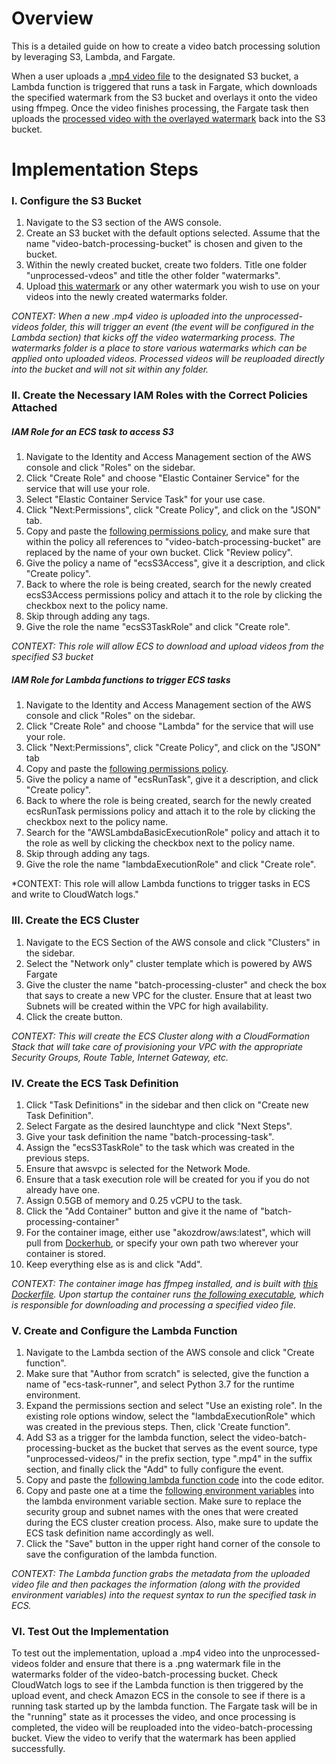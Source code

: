 # Overview

This is a detailed guide on how to create a video batch processing solution by leveraging S3, Lambda, and Fargate. 

When a user uploads a [.mp4 video file](https://raw.githubusercontent.com/akozdrow/batch-processing-demo/master/test-video.mp4) to the designated S3 bucket, a Lambda function is triggered that runs a task in Fargate, which downloads the specified watermark from the S3 bucket and overlays it onto the video using ffmpeg. Once the video finishes processing, the Fargate task then uploads the [processed video with the overlayed watermark](https://raw.githubusercontent.com/akozdrow/batch-processing-demo/master/watermark-test-video.mp4) back into the S3 bucket.

# Implementation Steps

### I. Configure the S3 Bucket

1. Navigate to the S3 section of the AWS console.
2. Create an S3 bucket with the default options selected. Assume that the name "video-batch-processing-bucket" is chosen and given to the bucket.
3. Within the newly created bucket, create two folders. Title one folder "unprocessed-vdeos" and title the other folder "watermarks". 
4. Upload [this watermark](https://raw.githubusercontent.com/akozdrow/batch-processing-demo/master/watermark.png) or any other watermark you wish to use on your videos into the newly created watermarks folder. 

*CONTEXT: When a new .mp4 video is uploaded into the unprocessed-videos folder, this will trigger an event (the event will be configured in the Lambda section) that kicks off the video watermarking process. The watermarks folder is a place to store various watermarks which can be applied onto uploaded videos. Processed videos will be reuploaded directly into the bucket and will not sit within any folder.*

### II. Create the Necessary IAM Roles with the Correct Policies Attached

##### IAM Role for an ECS task to access S3

1. Navigate to the Identity and Access Management section of the AWS console and click "Roles" on the sidebar.
2. Click "Create Role" and choose "Elastic Container Service" for the service that will use your role.
3. Select "Elastic Container Service Task" for your use case.
4. Click "Next:Permissions", click "Create Policy", and click on the "JSON" tab.
5. Copy and paste the [following permissions policy](https://raw.githubusercontent.com/akozdrow/batch-processing-demo/master/ecsS3Access.json), and make sure that within the policy all references to "video-batch-processing-bucket" are replaced by the name of your own bucket. Click "Review policy".
6. Give the policy a name of "ecsS3Access", give it a description, and click "Create policy".
7. Back to where the role is being created, search for the newly created ecsS3Access permissions policy and attach it to the role by clicking the checkbox next to the policy name.
8. Skip through adding any tags.
9. Give the role the name "ecsS3TaskRole" and click "Create role".

*CONTEXT: This role will allow ECS to download and upload videos from the specified S3 bucket*

##### IAM Role for Lambda functions to trigger ECS tasks

1. Navigate to the Identity and Access Management section of the AWS console and click "Roles" on the sidebar.
2. Click "Create Role" and choose "Lambda" for the service that will use your role.
3. Click "Next:Permissions", click "Create Policy", and click on the "JSON" tab
4. Copy and paste the [following permissions policy](https://raw.githubusercontent.com/akozdrow/batch-processing-demo/master/ecsRunTask.json).
5. Give the policy a name of "ecsRunTask", give it a description, and click "Create policy".
6. Back to where the role is being created, search for the newly created ecsRunTask permissions policy and attach it to the role by clicking the checkbox next to the policy name.
7. Search for the "AWSLambdaBasicExecutionRole" policy and attach it to the role as well by clicking the checkbox next to the policy name.
8. Skip through adding any tags.
9. Give the role the name "lambdaExecutionRole" and click "Create role".

*CONTEXT: This role will allow Lambda functions to trigger tasks in ECS and write to CloudWatch logs."

### III. Create the ECS Cluster

1. Navigate to the ECS Section of the AWS console and click "Clusters" in the sidebar.
2. Select the "Network only" cluster template which is powered by AWS Fargate
3. Give the cluster the name "batch-processing-cluster" and check the box that says to create a new VPC for the cluster. Ensure that at least two Subnets will be created within the VPC for high availability.
4. Click the create button. 

*CONTEXT: This will create the ECS Cluster along with a CloudFormation Stack that will take care of provisioning your VPC with the appropriate Security Groups, Route Table, Internet Gateway, etc.*

### IV. Create the ECS Task Definition

1. Click "Task Definitions" in the sidebar and then click on "Create new Task Definition".
2. Select Fargate as the desired launchtype and click "Next Steps".
3. Give your task definition the name "batch-processing-task".
4. Assign the "ecsS3TaskRole" to the task which was created in the previous steps.
5. Ensure that awsvpc is selected for the Network Mode.
6. Ensure that a task execution role will be created for you if you do not already have one.
7. Assign 0.5GB of memory and 0.25 vCPU to the task.
8. Click the "Add Container" button and give it the name of "batch-processing-container"
9. For the container image, either use "akozdrow/aws:latest", which will pull from [Dockerhub](https://cloud.docker.com/u/akozdrow/repository/docker/akozdrow/aws), or specify your own path two wherever your container is stored.
10. Keep everything else as is and click "Add".

*CONTEXT: The container image has ffmpeg installed, and is built with [this Dockerfile](https://raw.githubusercontent.com/akozdrow/batch-processing-demo/master/Dockerfile). Upon startup the container runs [the following executable](https://raw.githubusercontent.com/akozdrow/batch-processing-demo/master/entrypoint.sh), which is responsible for downloading and processing a specified video file.*

### V. Create and Configure the Lambda Function

1. Navigate to the Lambda section of the AWS console and click "Create function".
2. Make sure that "Author from scratch" is selected, give the function a name of "ecs-task-runner", and select Python 3.7 for the runtime environment.
3. Expand the permissions section and select "Use an existing role". In the existing role options window, select the "lambdaExecutionRole" which was created in the previous steps. Then, click 'Create function".
4. Add S3 as a trigger for the lambda function, select the video-batch-processing-bucket as the bucket that serves as the event source, type "unprocessed-videos/" in the prefix section, type ".mp4" in the suffix section, and finally click the "Add" to fully configure the event.
5. Copy and paste the [following lambda function code](https://raw.githubusercontent.com/akozdrow/batch-processing-demo/master/lambda_function.py) into the code editor.
6. Copy and paste one at a time the [following environment variables](https://raw.githubusercontent.com/akozdrow/batch-processing-demo/master/environment_variables.json) into the lambda environment variable section. Make sure to replace the security group and subnet names with the ones that were created during the ECS cluster creation process. Also, make sure to update the ECS task definition name accordingly as well.
7. Click the "Save" button in the upper right hand corner of the console to save the configuration of the lambda function.

*CONTEXT: The Lambda function grabs the metadata from the uploaded video file and then packages the information (along with the provided environment variables) into the request syntax to run the specified task in ECS.*

### VI. Test Out the Implementation

To test out the implementation, upload a .mp4 video into the unprocessed-videos folder and ensure that there is a .png watermark file in the watermarks folder of the video-batch-processing bucket. Check CloudWatch logs to see if the Lambda function is then triggered by the upload event, and check Amazon ECS in the console to see if there is a running task started up by the lambda function. The Fargate task will be in the "running" state as it processes the video, and once processing is completed, the video will be reuploaded into the video-batch-processing bucket. View the video to verify that the watermark has been applied successfully. 



